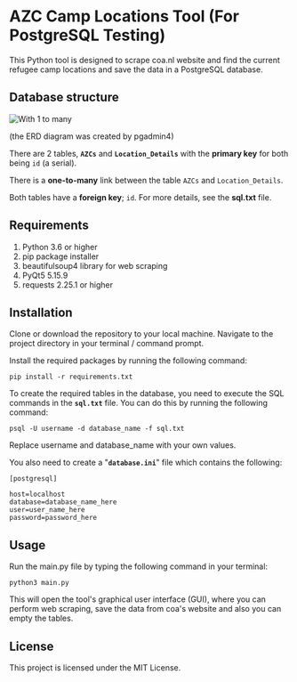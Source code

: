 

# AZC Camp Locations Tool (For PostgreSQL Testing)

  
This Python tool is designed to scrape coa.nl website and find the current refugee camp locations and save the data in a PostgreSQL database. 

## Database structure
![With 1 to many](https://user-images.githubusercontent.com/122477951/224125267-74d322ec-b125-4947-aa1e-53fa9d53edd5.png)


(the ERD diagram was created by pgadmin4)

There are 2 tables, **`AZCs`** and **`Location_Details`** with the **primary key** for both being `id` (a serial). 

There is a **one-to-many** link between the table `AZCs` and `Location_Details`.

Both tables have a **foreign key**; `id`. For more details, see the **sql.txt** file.



## Requirements


 1. Python 3.6 or higher
 2. pip package installer
 3. beautifulsoup4 library for web scraping
 4. PyQt5 5.15.9
 5. requests 2.25.1 or higher

## Installation

  

Clone or download the repository to your local machine.
Navigate to the project directory in your terminal / command prompt.

Install the required packages by running the following command:

    pip install -r requirements.txt

To create the required tables in the database, you need to execute the SQL commands in the **`sql.txt`** file. You can do this by running the following command:


    psql -U username -d database_name -f sql.txt

Replace username and database_name with your own values.

You also need to create a "**`database.ini`**" file which contains the following:

    [postgresql] 

    host=localhost
    database=database_name_here 
    user=user_name_here 
    password=password_here



## Usage

  

Run the main.py file by typing the following command in your terminal:

    python3 main.py

This will open the tool's graphical user interface (GUI), where you can perform web scraping, save the data from coa's website and also you can empty the tables.






## License

  This project is licensed under the MIT License.
